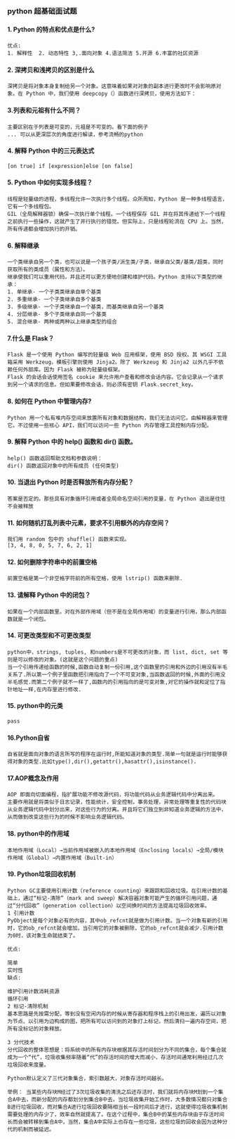 ### python 超基础面试题



#### 1. **Python 的特点和优点是什么?**

```
优点:
1. 解释性  2. 动态特性 3,.面向对象 4.语法简洁 5.开源 6.丰富的社区资源
```

#### 2. 深拷贝和浅拷贝的区别是什么

```
深拷贝是将对象本身复制给另一个对象。这意味着如果对对象的副本进行更改时不会影响原对象。在 Python 中，我们使用 deepcopy（）函数进行深拷贝，使用方法如下：
```

#### 3.**列表和元祖有什么不同？**

```
主要区别在于列表是可变的，元祖是不可变的。看下面的例子
... 可以从更深层次的角度进行解读，参考流畅的python
```

#### 4. **解释 Python 中的三元表达式**

```
[on true] if [expression]else [on false]
```

#### 5. **Python 中如何实现多线程？**

```
线程是轻量级的进程，多线程允许一次执行多个线程。众所周知，Python 是一种多线程语言，它有一个多线程包。
GIL（全局解释器锁）确保一次执行单个线程。一个线程保存 GIL 并在将其传递给下一个线程之前执行一些操作，这就产生了并行执行的错觉。但实际上，只是线程轮流在 CPU 上。当然，所有传递都会增加执行的开销。
```

#### 6. **解释继承**

```
一个类继承自另一个类，也可以说是一个孩子类/派生类/子类，继承自父类/基类/超类，同时获取所有的类成员（属性和方法）。
继承使我们可以重用代码，并且还可以更方便地创建和维护代码。Python 支持以下类型的继承：
1. 单继承- 一个子类类继承自单个基类
2. 多重继承- 一个子类继承自多个基类
3. 多级继承- 一个子类继承自一个基类，而基类继承自另一个基类
4. 分层继承- 多个子类继承自同一个基类
5. 混合继承- 两种或两种以上继承类型的组合
```

#### 7.**什么是 Flask？**

```
Flask 是一个使用 Python 编写的轻量级 Web 应用框架，使用 BSD 授权。其 WSGI 工具箱采用 Werkzeug，模板引擎则使用 Jinja2。除了 Werkzeug 和 Jinja2 以外几乎不依赖任何外部库。因为 Flask 被称为轻量级框架。
Flask 的会话会话使用签名 cookie 来允许用户查看和修改会话内容。它会记录从一个请求到另一个请求的信息。但如果要修改会话，则必须有密钥 Flask.secret_key。
```

#### 8. **如何在 Python 中管理内存?**

```
Python 用一个私有堆内存空间来放置所有对象和数据结构，我们无法访问它。由解释器来管理它。不过使用一些核心 API，我们可以访问一些 Python 内存管理工具控制内存分配。
```

#### 9. **解释 Python 中的 help() 函数和 dir() 函数。**

```
help() 函数返回帮助文档和参数说明：
dir() 函数返回对象中的所有成员 (任何类型)
```

#### 10.  **当退出 Python 时是否释放所有内存分配？**

```
答案是否定的。那些具有对象循环引用或者全局命名空间引用的变量，在 Python 退出是往往不会被释放
```

#### **11. 如何随机打乱列表中元素，要求不引用额外的内存空间？**

```
我们用 random 包中的 shuffle() 函数来实现。
[3, 4, 8, 0, 5, 7, 6, 2, 1]
```

#### 12. **如何删除字符串中的前置空格**

```
前置空格是第一个非空格字符前的所有空格，使用 lstrip() 函数来删除.
```

#### 13. **请解释 Python 中的闭包？**

```
如果在一个内部函数里。对在外部作用域（但不是在全局作用域）的变量进行引用，那么内部函数就是一个闭包。
```

#### 14. 可更改类型和不可更改类型

```
python中，strings, tuples, 和numbers是不可更改的对象，而 list, dict, set 等则是可以修改的对象。(这就是这个问题的重点)
当一个引用传递给函数的时候,函数自动复制一份引用,这个函数里的引用和外边的引用没有半毛关系了.所以第一个例子里函数把引用指向了一个不可变对象,当函数返回的时候,外面的引用没半毛感觉.而第二个例子就不一样了,函数内的引用指向的是可变对象,对它的操作就和定位了指针地址一样,在内存里进行修改.
```

#### 15. python中的元类

```
pass
```

#### 16.Python自省

```
自省就是面向对象的语言所写的程序在运行时,所能知道对象的类型.简单一句就是运行时能够获得对象的类型.比如type(),dir(),getattr(),hasattr(),isinstance().
```

#### 17.AOP概念及作用

```
AOP 即面向切面编程，指扩展功能不修改源代码，将功能代码从业务逻辑代码中分离出来。
主要作用就是将类似于日志记录，性能统计，安全控制，事务处理，异常处理等重复性的代码块从业务逻辑代码中划分出来，对这些行为的分离。并且将它们独立到非知道业务逻辑的方法中，从而做到改变这些行为的时候不影响业务逻辑代码。
```

#### 18. python中的作用域

```
本地作用域（Local）→当前作用域被嵌入的本地作用域（Enclosing locals）→全局/模块作用域（Global）→内置作用域（Built-in）
```

#### 19. Python垃圾回收机制

```
Python GC主要使用引用计数（reference counting）来跟踪和回收垃圾。在引用计数的基础上，通过“标记-清除”（mark and sweep）解决容器对象可能产生的循环引用问题，通过“分代回收”（generation collection）以空间换时间的方法提高垃圾回收效率。
1 引用计数
PyObject是每个对象必有的内容，其中ob_refcnt就是做为引用计数。当一个对象有新的引用时，它的ob_refcnt就会增加，当引用它的对象被删除，它的ob_refcnt就会减少.引用计数为0时，该对象生命就结束了。

优点:

简单
实时性
缺点:

维护引用计数消耗资源
循环引用
2 标记-清除机制
基本思路是先按需分配，等到没有空闲内存的时候从寄存器和程序栈上的引用出发，遍历以对象为节点、以引用为边构成的图，把所有可以访问到的对象打上标记，然后清扫一遍内存空间，把所有没标记的对象释放。

3 分代技术
分代回收的整体思想是：将系统中的所有内存块根据其存活时间划分为不同的集合，每个集合就成为一个“代”，垃圾收集频率随着“代”的存活时间的增大而减小，存活时间通常利用经过几次垃圾回收来度量。

Python默认定义了三代对象集合，索引数越大，对象存活时间越长。

举例： 当某些内存块M经过了3次垃圾收集的清洗之后还存活时，我们就将内存块M划到一个集合A中去，而新分配的内存都划分到集合B中去。当垃圾收集开始工作时，大多数情况都只对集合B进行垃圾回收，而对集合A进行垃圾回收要隔相当长一段时间后才进行，这就使得垃圾收集机制需要处理的内存少了，效率自然就提高了。在这个过程中，集合B中的某些内存块由于存活时间长而会被转移到集合A中，当然，集合A中实际上也存在一些垃圾，这些垃圾的回收会因为这种分代的机制而被延迟。
```

